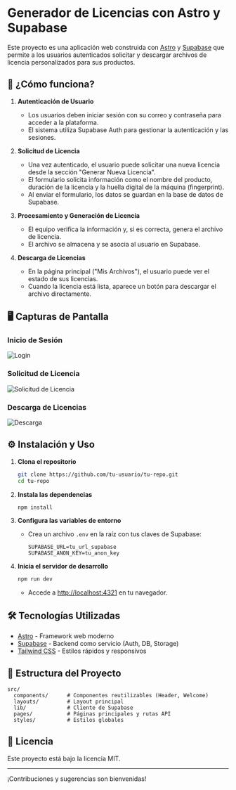 # Generador de Licencias con Astro y Supabase

Este proyecto es una aplicación web construida con [Astro](https://astro.build/) y [Supabase](https://supabase.com/) que permite a los usuarios autenticados solicitar y descargar archivos de licencia personalizados para sus productos.

## 🚀 ¿Cómo funciona?

1. **Autenticación de Usuario**
   - Los usuarios deben iniciar sesión con su correo y contraseña para acceder a la plataforma.
   - El sistema utiliza Supabase Auth para gestionar la autenticación y las sesiones.

2. **Solicitud de Licencia**
   - Una vez autenticado, el usuario puede solicitar una nueva licencia desde la sección "Generar Nueva Licencia".
   - El formulario solicita información como el nombre del producto, duración de la licencia y la huella digital de la máquina (fingerprint).
   - Al enviar el formulario, los datos se guardan en la base de datos de Supabase.

3. **Procesamiento y Generación de Licencia**
   - El equipo verifica la información y, si es correcta, genera el archivo de licencia.
   - El archivo se almacena y se asocia al usuario en Supabase.

4. **Descarga de Licencias**
   - En la página principal ("Mis Archivos"), el usuario puede ver el estado de sus licencias.
   - Cuando la licencia está lista, aparece un botón para descargar el archivo directamente.

## 🖥️ Capturas de Pantalla

### Inicio de Sesión
![Login](https://user-images.githubusercontent.com/your-username/login-demo.png)

### Solicitud de Licencia
![Solicitud de Licencia](https://user-images.githubusercontent.com/your-username/license-request-demo.png)

### Descarga de Licencias
![Descarga](https://user-images.githubusercontent.com/your-username/download-demo.png)

## ⚙️ Instalación y Uso

1. **Clona el repositorio**
   ```sh
   git clone https://github.com/tu-usuario/tu-repo.git
   cd tu-repo
   ```

2. **Instala las dependencias**
   ```sh
   npm install
   ```

3. **Configura las variables de entorno**
   - Crea un archivo `.env` en la raíz con tus claves de Supabase:
     ```
     SUPABASE_URL=tu_url_supabase
     SUPABASE_ANON_KEY=tu_anon_key
     ```

4. **Inicia el servidor de desarrollo**
   ```sh
   npm run dev
   ```
   - Accede a [http://localhost:4321](http://localhost:4321) en tu navegador.

## 🛠️ Tecnologías Utilizadas

- [Astro](https://astro.build/) - Framework web moderno
- [Supabase](https://supabase.com/) - Backend como servicio (Auth, DB, Storage)
- [Tailwind CSS](https://tailwindcss.com/) - Estilos rápidos y responsivos

## 📁 Estructura del Proyecto

```
src/
  components/      # Componentes reutilizables (Header, Welcome)
  layouts/         # Layout principal
  lib/             # Cliente de Supabase
  pages/           # Páginas principales y rutas API
  styles/          # Estilos globales
```

## 📄 Licencia

Este proyecto está bajo la licencia MIT.

---

¡Contribuciones y sugerencias son bienvenidas!